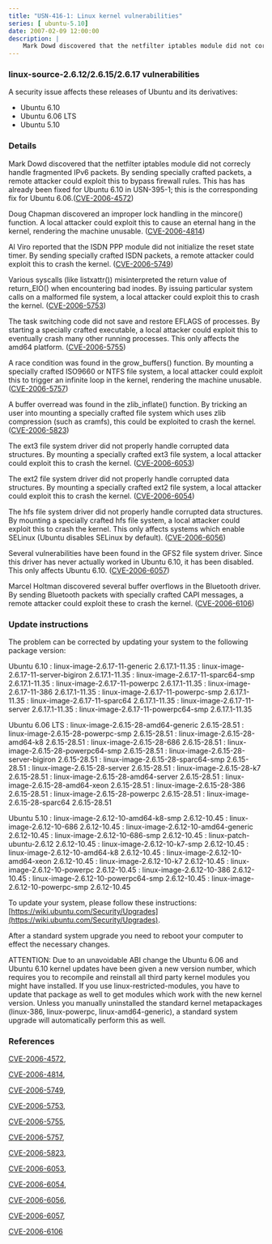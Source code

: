 ```yaml
---
title: "USN-416-1: Linux kernel vulnerabilities"
series: [ ubuntu-5.10]
date: 2007-02-09 12:00:00
description: |
    Mark Dowd discovered that the netfilter iptables module did not correcly handle fragmented IPv6 packets. By sending specially crafted packets, a remote attacker could exploit this to bypass firewall rules. This has has already been fixed for Ubuntu 6.10 in USN-395-1; this is the corresponding fix for Ubuntu 6.06.([CVE-2006-4572](http://people.ubuntu.com/~ubuntu-security/cve/CVE-2006-4572))
--- 
```

 
 


### linux-source-2.6.12/2.6.15/2.6.17 vulnerabilities

A security issue affects these releases of Ubuntu and its derivatives:

* Ubuntu 6.10
* Ubuntu 6.06 LTS
* Ubuntu 5.10

### Details

Mark Dowd discovered that the netfilter iptables module did not correcly handle fragmented IPv6 packets. By sending specially crafted packets, a remote attacker could exploit this to bypass firewall rules. This has has already been fixed for Ubuntu 6.10 in USN-395-1; this is the corresponding fix for Ubuntu 6.06.([CVE-2006-4572](http://people.ubuntu.com/~ubuntu-security/cve/CVE-2006-4572))

Doug Chapman discovered an improper lock handling in the mincore() function. A local attacker could exploit this to cause an eternal hang in the kernel, rendering the machine unusable. ([CVE-2006-4814](http://people.ubuntu.com/~ubuntu-security/cve/CVE-2006-4814))

Al Viro reported that the ISDN PPP module did not initialize the reset state timer. By sending specially crafted ISDN packets, a remote attacker could exploit this to crash the kernel. ([CVE-2006-5749](http://people.ubuntu.com/~ubuntu-security/cve/CVE-2006-5749))

Various syscalls (like listxattr()) misinterpreted the return value of return_EIO() when encountering bad inodes. By issuing particular system calls on a malformed file system, a local attacker could exploit this to crash the kernel. ([CVE-2006-5753](http://people.ubuntu.com/~ubuntu-security/cve/CVE-2006-5753))

The task switching code did not save and restore EFLAGS of processes. By starting a specially crafted executable, a local attacker could exploit this to eventually crash many other running processes. This only affects the amd64 platform. ([CVE-2006-5755](http://people.ubuntu.com/~ubuntu-security/cve/CVE-2006-5755))

A race condition was found in the grow_buffers() function. By mounting a specially crafted ISO9660 or NTFS file system, a local attacker could exploit this to trigger an infinite loop in the kernel, rendering the machine unusable. ([CVE-2006-5757](http://people.ubuntu.com/~ubuntu-security/cve/CVE-2006-5757))

A buffer overread was found in the zlib_inflate() function. By tricking an user into mounting a specially crafted file system which uses zlib compression (such as cramfs), this could be exploited to crash the kernel. ([CVE-2006-5823](http://people.ubuntu.com/~ubuntu-security/cve/CVE-2006-5823))

The ext3 file system driver did not properly handle corrupted data structures. By mounting a specially crafted ext3 file system, a local attacker could exploit this to crash the kernel. ([CVE-2006-6053](http://people.ubuntu.com/~ubuntu-security/cve/CVE-2006-6053))

The ext2 file system driver did not properly handle corrupted data structures. By mounting a specially crafted ext2 file system, a local attacker could exploit this to crash the kernel. ([CVE-2006-6054](http://people.ubuntu.com/~ubuntu-security/cve/CVE-2006-6054))

The hfs file system driver did not properly handle corrupted data structures. By mounting a specially crafted hfs file system, a local attacker could exploit this to crash the kernel. This only affects systems which enable SELinux (Ubuntu disables SELinux by default). ([CVE-2006-6056](http://people.ubuntu.com/~ubuntu-security/cve/CVE-2006-6056))

Several vulnerabilities have been found in the GFS2 file system driver. Since this driver has never actually worked in Ubuntu 6.10, it has been disabled. This only affects Ubuntu 6.10. ([CVE-2006-6057](http://people.ubuntu.com/~ubuntu-security/cve/CVE-2006-6057))

Marcel Holtman discovered several buffer overflows in the Bluetooth driver. By sending Bluetooth packets with specially crafted CAPI messages, a remote attacker could exploit these to crash the kernel. ([CVE-2006-6106](http://people.ubuntu.com/~ubuntu-security/cve/CVE-2006-6106))

### Update instructions

The problem can be corrected by updating your system to the following package version:

Ubuntu 6.10
 : linux-image-2.6.17-11-generic <span>2.6.17.1-11.35</span>
 : linux-image-2.6.17-11-server-bigiron <span>2.6.17.1-11.35</span>
 : linux-image-2.6.17-11-sparc64-smp <span>2.6.17.1-11.35</span>
 : linux-image-2.6.17-11-powerpc <span>2.6.17.1-11.35</span>
 : linux-image-2.6.17-11-386 <span>2.6.17.1-11.35</span>
 : linux-image-2.6.17-11-powerpc-smp <span>2.6.17.1-11.35</span>
 : linux-image-2.6.17-11-sparc64 <span>2.6.17.1-11.35</span>
 : linux-image-2.6.17-11-server <span>2.6.17.1-11.35</span>
 : linux-image-2.6.17-11-powerpc64-smp <span>2.6.17.1-11.35</span>

Ubuntu 6.06 LTS
 : linux-image-2.6.15-28-amd64-generic <span>2.6.15-28.51</span>
 : linux-image-2.6.15-28-powerpc-smp <span>2.6.15-28.51</span>
 : linux-image-2.6.15-28-amd64-k8 <span>2.6.15-28.51</span>
 : linux-image-2.6.15-28-686 <span>2.6.15-28.51</span>
 : linux-image-2.6.15-28-powerpc64-smp <span>2.6.15-28.51</span>
 : linux-image-2.6.15-28-server-bigiron <span>2.6.15-28.51</span>
 : linux-image-2.6.15-28-sparc64-smp <span>2.6.15-28.51</span>
 : linux-image-2.6.15-28-server <span>2.6.15-28.51</span>
 : linux-image-2.6.15-28-k7 <span>2.6.15-28.51</span>
 : linux-image-2.6.15-28-amd64-server <span>2.6.15-28.51</span>
 : linux-image-2.6.15-28-amd64-xeon <span>2.6.15-28.51</span>
 : linux-image-2.6.15-28-386 <span>2.6.15-28.51</span>
 : linux-image-2.6.15-28-powerpc <span>2.6.15-28.51</span>
 : linux-image-2.6.15-28-sparc64 <span>2.6.15-28.51</span>

Ubuntu 5.10
 : linux-image-2.6.12-10-amd64-k8-smp <span>2.6.12-10.45</span>
 : linux-image-2.6.12-10-686 <span>2.6.12-10.45</span>
 : linux-image-2.6.12-10-amd64-generic <span>2.6.12-10.45</span>
 : linux-image-2.6.12-10-686-smp <span>2.6.12-10.45</span>
 : linux-patch-ubuntu-2.6.12 <span>2.6.12-10.45</span>
 : linux-image-2.6.12-10-k7-smp <span>2.6.12-10.45</span>
 : linux-image-2.6.12-10-amd64-k8 <span>2.6.12-10.45</span>
 : linux-image-2.6.12-10-amd64-xeon <span>2.6.12-10.45</span>
 : linux-image-2.6.12-10-k7 <span>2.6.12-10.45</span>
 : linux-image-2.6.12-10-powerpc <span>2.6.12-10.45</span>
 : linux-image-2.6.12-10-386 <span>2.6.12-10.45</span>
 : linux-image-2.6.12-10-powerpc64-smp <span>2.6.12-10.45</span>
 : linux-image-2.6.12-10-powerpc-smp <span>2.6.12-10.45</span>

To update your system, please follow these instructions: [https://wiki.ubuntu.com/Security/Upgrades](https://wiki.ubuntu.com/Security/Upgrades).

After a standard system upgrade you need to reboot your computer to effect the necessary changes.

ATTENTION: Due to an unavoidable ABI change the Ubuntu 6.06 and Ubuntu 6.10 kernel updates have been given a new version number, which requires you to recompile and reinstall all third party kernel modules you might have installed. If you use linux-restricted-modules, you have to update that package as well to get modules which work with the new kernel version. Unless you manually uninstalled the standard kernel metapackages (linux-386, linux-powerpc, linux-amd64-generic), a standard system upgrade will automatically perform this as well.

### References

 
 [CVE-2006-4572](http://people.ubuntu.com/~ubuntu-security/cve/CVE-2006-4572), 

 [CVE-2006-4814](http://people.ubuntu.com/~ubuntu-security/cve/CVE-2006-4814), 

 [CVE-2006-5749](http://people.ubuntu.com/~ubuntu-security/cve/CVE-2006-5749), 

 [CVE-2006-5753](http://people.ubuntu.com/~ubuntu-security/cve/CVE-2006-5753), 

 [CVE-2006-5755](http://people.ubuntu.com/~ubuntu-security/cve/CVE-2006-5755), 

 [CVE-2006-5757](http://people.ubuntu.com/~ubuntu-security/cve/CVE-2006-5757), 

 [CVE-2006-5823](http://people.ubuntu.com/~ubuntu-security/cve/CVE-2006-5823), 

 [CVE-2006-6053](http://people.ubuntu.com/~ubuntu-security/cve/CVE-2006-6053), 

 [CVE-2006-6054](http://people.ubuntu.com/~ubuntu-security/cve/CVE-2006-6054), 

 [CVE-2006-6056](http://people.ubuntu.com/~ubuntu-security/cve/CVE-2006-6056), 

 [CVE-2006-6057](http://people.ubuntu.com/~ubuntu-security/cve/CVE-2006-6057), 

 [CVE-2006-6106](http://people.ubuntu.com/~ubuntu-security/cve/CVE-2006-6106)
 

